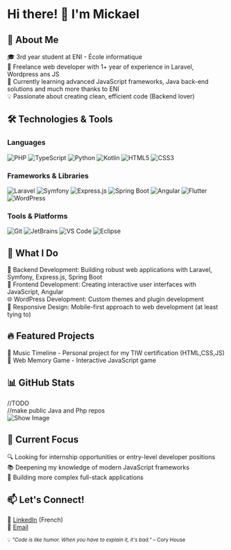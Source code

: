 # Hi there! 👋 I'm Mickael  

## 🚀 About Me

🎓 3rd year student at ENI - École informatique  
💼 Freelance web developer with 1+ year of experience in Laravel, Wordpress ans JS  
🌱 Currently learning advanced JavaScript frameworks, Java back-end solutions and much more thanks to ENI  
💡 Passionate about creating clean, efficient code (Backend lover)  

## 🛠️ Technologies & Tools  

### Languages
![PHP](https://img.shields.io/badge/-PHP-777BB4?style=for-the-badge&logo=php&logoColor=white)
![TypeScript](https://img.shields.io/badge/-TypeScript-3178C6?style=for-the-badge&logo=typescript&logoColor=white)
![Python](https://img.shields.io/badge/-Python-3776AB?style=for-the-badge&logo=python&logoColor=white)
![Kotlin](https://img.shields.io/badge/-Kotlin-0095D5?style=for-the-badge&logo=kotlin&logoColor=white)
![HTML5](https://img.shields.io/badge/-HTML5-E34F26?style=for-the-badge&logo=html5&logoColor=white)
![CSS3](https://img.shields.io/badge/-CSS3-1572B6?style=for-the-badge&logo=css3&logoColor=white)

### Frameworks & Libraries
![Laravel](https://img.shields.io/badge/-Laravel-FF2D20?style=for-the-badge&logo=laravel&logoColor=white)
![Symfony](https://img.shields.io/badge/-Symfony-000000?style=for-the-badge&logo=symfony&logoColor=white)
![Express.js](https://img.shields.io/badge/-Express.js-000000?style=for-the-badge&logo=express&logoColor=white)
![Spring Boot](https://img.shields.io/badge/-Spring%20Boot-6DB33F?style=for-the-badge&logo=spring-boot&logoColor=white)
![Angular](https://img.shields.io/badge/-Angular-DD0031?style=for-the-badge&logo=angular&logoColor=white)
![Flutter](https://img.shields.io/badge/-Flutter-02569B?style=for-the-badge&logo=flutter&logoColor=white)
![WordPress](https://img.shields.io/badge/-WordPress-21759B?style=for-the-badge&logo=wordpress&logoColor=white)

### Tools & Platforms
![Git](https://img.shields.io/badge/-Git-F05032?style=for-the-badge&logo=git&logoColor=white)
![JetBrains](https://img.shields.io/badge/-JetBrains-000000?style=for-the-badge&logo=jetbrains&logoColor=white)
![VS Code](https://img.shields.io/badge/-VS%20Code-007ACC?style=for-the-badge&logo=visual-studio-code&logoColor=white)
![Eclipse](https://img.shields.io/badge/eclipse-281d54.svg?logo=eclipse&style=for-the-badge)

## 💼 What I Do

🔧 Backend Development: Building robust web applications with Laravel, Symfony, Express.js, Spring Boot  
🎨 Frontend Development: Creating interactive user interfaces with JavaScript, Angular  
🌐 WordPress Development: Custom themes and plugin development  
📱 Responsive Design: Mobile-first approach to web development (at least tying to)

## 🔥 Featured Projects

🎵 Music Timeline - Personal project for my TIW certification (HTML,CSS,JS)  
🧠 Web Memory Game - Interactive JavaScript game

## 📊 GitHub Stats
//TODO  
//make public Java and Php repos  
![Show Image](https://github-readme-stats.vercel.app/api/top-langs/?username=FistCoder&layout=compact)

## 🎯 Current Focus

🔍 Looking for internship opportunities or entry-level developer positions  
📚 Deepening my knowledge of modern JavaScript frameworks  
🚀 Building more complex full-stack applications  

## 📫 Let's Connect!

💼 [LinkedIn](https://www.linkedin.com/in/mihai-tverdohleb/)  (French)  
📧 [Email](mailto:mihaitv9@gmail.com)

<sup>💡 _"Code is like humor. When you have to explain it, it's bad."_ – Cory House</sup>
